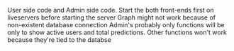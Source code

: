 User side code and Admin side code. 
Start the both front-ends first on liveservers before starting the server
Graph might not work because of non-existent database connection 
Admin's probably only functions will be only to show active users and total predictions. Other functions won't work because they're tied to the databse
